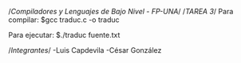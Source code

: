 /*Compiladores y Lenguajes de Bajo Nivel - FP-UNA*/
/*TAREA 3*/
Para compilar: $gcc traduc.c -o traduc

Para ejecutar: $./traduc fuente.txt

/*Integrantes*/
-Luis Capdevila
-César González
